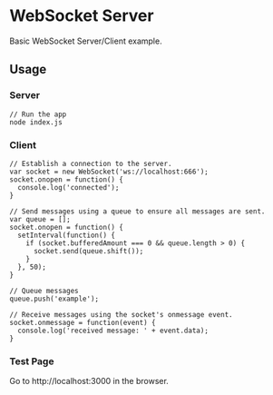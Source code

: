 # WebSocket Server

Basic WebSocket Server/Client example. 

## Usage

### Server

```
// Run the app
node index.js
```

### Client

```
// Establish a connection to the server.
var socket = new WebSocket('ws://localhost:666');
socket.onopen = function() {
  console.log('connected');
}
```

```
// Send messages using a queue to ensure all messages are sent.
var queue = [];
socket.onopen = function() {
  setInterval(function() {
    if (socket.bufferedAmount === 0 && queue.length > 0) {
      socket.send(queue.shift());
    }
  }, 50);
}

// Queue messages
queue.push('example');
```

```
// Receive messages using the socket's onmessage event.
socket.onmessage = function(event) {
  console.log('received message: ' + event.data);
}
```

### Test Page

Go to http://localhost:3000 in the browser.
